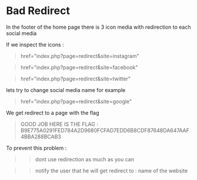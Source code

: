 # Bad Redirect

In the footer of the home page there is 3 icon media with redirection to each social media

If we inspect the icons :

> href="index.php?page=redirect&site=instagram"

> href="index.php?page=redirect&site=facebook"

> href="index.php?page=redirect&site=twitter"

lets try to change social media name for example

> href="index.php?page=redirect&site=google"

We get redirect to a page with the flag

> GOOD JOB HERE IS THE FLAG : B9E775A0291FED784A2D9680FCFAD7EDD6B8CDF87648DA647AAF4BBA288BCAB3

To prevent this problem :

>> dont use redirection as much as you can


>> notify the user that he will get redirect to : name of the website
